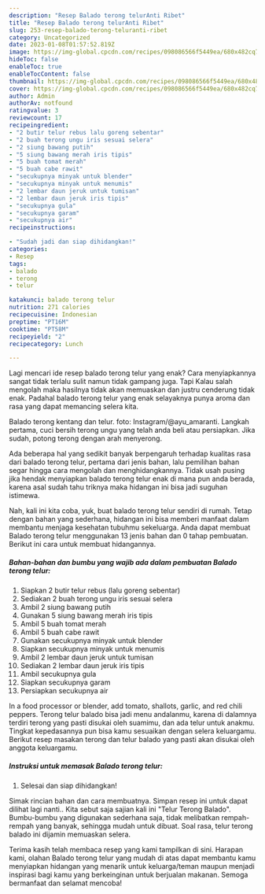 ```yaml
---
description: "Resep Balado terong telurAnti Ribet"
title: "Resep Balado terong telurAnti Ribet"
slug: 253-resep-balado-terong-teluranti-ribet
category: Uncategorized
date: 2023-01-08T01:57:52.819Z
image: https://img-global.cpcdn.com/recipes/098086566f5449ea/680x482cq70/balado-terong-telur-foto-resep-utama.jpg
hideToc: false
enableToc: true
enableTocContent: false
thumbnail: https://img-global.cpcdn.com/recipes/098086566f5449ea/680x482cq70/balado-terong-telur-foto-resep-utama.jpg
cover: https://img-global.cpcdn.com/recipes/098086566f5449ea/680x482cq70/balado-terong-telur-foto-resep-utama.jpg
author: Admin
authorAv: notfound
ratingvalue: 3
reviewcount: 17
recipeingredient:
- "2 butir telur rebus lalu goreng sebentar"
- "2 buah terong ungu iris sesuai selera"
- "2 siung bawang putih"
- "5 siung bawang merah iris tipis"
- "5 buah tomat merah"
- "5 buah cabe rawit"
- "secukupnya minyak untuk blender"
- "secukupnya minyak untuk menumis"
- "2 lembar daun jeruk untuk tumisan"
- "2 lembar daun jeruk iris tipis"
- "secukupnya gula"
- "secukupnya garam"
- "secukupnya air"
recipeinstructions:

- "Sudah jadi dan siap dihidangkan!"
categories:
- Resep
tags:
- balado
- terong
- telur

katakunci: balado terong telur 
nutrition: 271 calories
recipecuisine: Indonesian
preptime: "PT16M"
cooktime: "PT58M"
recipeyield: "2"
recipecategory: Lunch

---
```



Lagi mencari ide resep balado terong telur yang enak? Cara menyiapkannya sangat tidak terlalu sulit namun tidak gampang juga. Tapi Kalau salah mengolah maka hasilnya tidak akan memuaskan dan justru cenderung tidak enak. Padahal balado terong telur yang enak selayaknya punya aroma dan rasa yang dapat memancing selera kita.


Balado terong kentang dan telur. foto: Instagram/@ayu_amaranti. Langkah pertama, cuci bersih terong ungu yang telah anda beli atau persiapkan. Jika sudah, potong terong dengan arah menyerong.

Ada beberapa hal yang sedikit banyak berpengaruh terhadap kualitas rasa dari balado terong telur, pertama dari jenis bahan, lalu pemilihan bahan segar hingga cara mengolah dan menghidangkannya. Tidak usah pusing jika hendak menyiapkan balado terong telur enak di mana pun anda berada, karena asal sudah tahu triknya maka hidangan ini bisa jadi suguhan istimewa.


Nah, kali ini kita coba, yuk, buat balado terong telur sendiri di rumah. Tetap dengan bahan yang sederhana, hidangan ini bisa memberi manfaat dalam membantu menjaga kesehatan tubuhmu sekeluarga. Anda dapat membuat Balado terong telur menggunakan 13 jenis bahan dan 0 tahap pembuatan. Berikut ini cara untuk membuat hidangannya.

<!--inarticleads1-->

##### Bahan-bahan dan bumbu yang wajib ada dalam pembuatan Balado terong telur:

1. Siapkan 2 butir telur rebus (lalu goreng sebentar)
1. Sediakan 2 buah terong ungu iris sesuai selera
1. Ambil 2 siung bawang putih
1. Gunakan 5 siung bawang merah iris tipis
1. Ambil 5 buah tomat merah
1. Ambil 5 buah cabe rawit
1. Gunakan secukupnya minyak untuk blender
1. Siapkan secukupnya minyak untuk menumis
1. Ambil 2 lembar daun jeruk untuk tumisan
1. Sediakan 2 lembar daun jeruk iris tipis
1. Ambil secukupnya gula
1. Siapkan secukupnya garam
1. Persiapkan secukupnya air


In a food processor or blender, add tomato, shallots, garlic, and red chili peppers. Terong telur balado bisa jadi menu andalanmu, karena di dalamnya terdiri terong yang pasti disukai oleh suamimu, dan ada telur untuk anakmu. Tingkat kepedasannya pun bisa kamu sesuaikan dengan selera keluargamu. Berikut resep masakan terong dan telur balado yang pasti akan disukai oleh anggota keluargamu. 

<!--inarticleads2-->

##### Instruksi untuk memasak Balado terong telur:


1. Selesai dan siap dihidangkan!

Simak rincian bahan dan cara membuatnya. Simpan resep ini untuk dapat dilihat lagi nanti.. Kita sebut saja sajian kali ini &#34;Telur Terong Balado&#34;. Bumbu-bumbu yang digunakan sederhana saja, tidak melibatkan rempah-rempah yang banyak, sehingga mudah untuk dibuat. Soal rasa, telur terong balado ini dijamin memuaskan selera. 

Terima kasih telah membaca resep yang kami tampilkan di sini. Harapan kami, olahan Balado terong telur yang mudah di atas dapat membantu kamu menyiapkan hidangan yang menarik untuk keluarga/teman maupun menjadi inspirasi bagi kamu yang berkeinginan untuk berjualan makanan. Semoga bermanfaat dan selamat mencoba!
